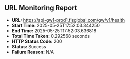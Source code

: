 ## URL Monitoring Report

- **URL:** https://api-gw1-prod1.fisglobal.com/gw/v1/health
- **Start Time:** 2025-05-25T17:52:03.344250
- **End Time:** 2025-05-25T17:52:03.636818
- **Total Time Taken:** 0.292568 seconds
- **HTTP Status Code:** 200
- **Status:** Success
- **Failure Reason:** N/A
